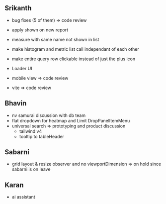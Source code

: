 ## Srikanth

-   bug fixes (5 of them) => code review
-   apply shown on new report
-   measure with same name not shown in list
-   make histogram and metric list call independant of each other
-   make entire query row clickable instead of just the plus icon
-   Loader UI

-   mobile view => code review
-   vite => code review

## Bhavin

-   nv samurai discussion with db team
-   flat dropdown for heatmap and Limit DropPanelItemMenu
-   universal search => prototyping and product discussion
    -   tailwind v4
    -   tooltip to tableHeader

## Sabarni

-   grid layout & resize observer and no viewportDimension => on hold since sabarni is on leave

## Karan

-   ai assistant
